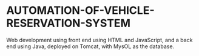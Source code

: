 # AUTOMATION-OF-VEHICLE-RESERVATION-SYSTEM
Web development using front end using HTML and JavaScript, and a back end using Java, deployed on Tomcat, with MysOL as the database.
